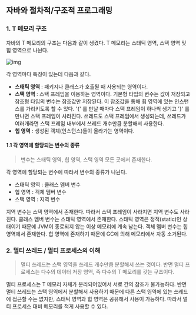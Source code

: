 ## 자바와 절차적/구조적 프로그래밍


### 1. T 메모리 구조

자바의 T 메모리의 구조는 다음과 같이 생겼다.
T 메모리는 스태틱 영역, 스택 영역 및 힙 영역으로 나뉜다.

![img](https://media.vlpt.us/images/dailyzett/post/b680d663-e97c-4189-9491-b0115035c445/Untitled%20Diagram%20(2).jpg)

각 영역마다 특징이 있는데 다음과 같다.

- **스태틱 영역** : 패키지나 클래스가 호출될 때 사용되는 영역이다.
- **스택 영역** : 스택 프레임을 이용하는 영역이다. 기본형 타입의 변수는 값이 저장되고 참조형 타입의 변수는 참조값만 저장된다.
이 참조값을 통해 힙 영역에 있는 인스턴스를 가리키도록 할 수 있다.
'{' 를 만날 때마다 스택 프레임이 하나씩 생기고 '}' 를 만나면 스택 프레임이 사라진다. 쓰레드도 스택 프레임에서 생성되는데,
쓰레드가 여러개라면 스택 프레임 내부에서 쓰레드 개수만큼 분할해서 사용한다.
- **힙 영역** : 생성된 객체(인스턴스)들이 올라가는 영역이다.

#### 1.1 각 영역에 할당되는 변수의 종류

> 변수는 스태틱 영역, 힙 영역, 스택 영역 모든 곳에서 존재한다.

각 영역에 할당되는 변수에 따라서 변수의 종류가 나뉜다.

- 스태틱 영역 : 클래스 멤버 변수
- 힙 영역 : 객체 멤버 변수
- 스택 영역 : 지역 변수

지역 변수는 스택 영역에서 존재한다. 따라서 스택 프레임이 사라지면 지역 변수도 사라진다.
클래스 멤버 변수는 스태틱 영역에서 존재한다. 스태틱 영역은 정적(static)인 상태이기 때문에 JVM이 종료되지 않는 이상 메모리에 계속 남는다.
객체 멤버 변수는 힙 영역에서 존재한다. 힙 영역에 존재하기 때문에 GC에 의해 메모리에서 자동 소거된다.


### 2. 멀티 쓰레드 / 멀티 프로세스의 이해

> 멀티 쓰레드는 스택 영역을 쓰레드 개수만큼 분할해서 쓰는 것이다. 반면 멀티 프로세스는
> 다수의 데이터 저장 영역, 즉 다수의 T 메모리를 갖는 구조이다.

멀티 프로세스는 T 메모리 자체가 분리되어있어서 서로 간의 참조가 불가능하다. 반면 멀티 쓰레드는
스택 영역에서 분할해서 사용하기 때문에 다른 스택 영역에 있는 쓰레드에 접근할 수는 없지만, 스태틱 영역과
힙 영역은 공유해서 사용이 가능하다. 따라서 멀티 프로세스 대비 메모리를 적게 사용할 수 있다.





